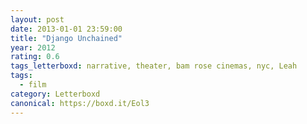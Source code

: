 ```yaml
---
layout: post 
date: 2013-01-01 23:59:00
title: "Django Unchained"
year: 2012
rating: 0.6
tags_letterboxd: narrative, theater, bam rose cinemas, nyc, Leah
tags:
  - film
category: Letterboxd
canonical: https://boxd.it/Eol3
---
```

